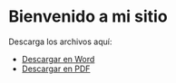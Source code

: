 
<html lang="es">
<head>
    <meta charset="UTF-8">
    <meta name="viewport" content="width=device-width, initial-scale=1.0">

</head>
<body>
    <h1>Bienvenido a mi sitio</h1>
    <p>Descarga los archivos aquí:</p>
    <ul>
        <li><a href="https://drive.google.com/uc?export=download&id=ID_DEL_ARCHIVO_WORD" download>Descargar en Word</a></li>
        <li><a href="https://drive.google.com/uc?export=download&id=ID_DEL_ARCHIVO_PDF" download>Descargar en PDF</a></li>
    </ul>
</body>
</html>
